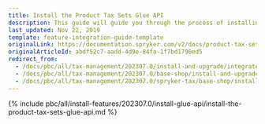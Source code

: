```yaml
---
title: Install the Product Tax Sets Glue API
description: This guide will guide you through the process of installing and configuring the Product Tax Sets API feature in your project.
last_updated: Nov 22, 2019
template: feature-integration-guide-template
originalLink: https://documentation.spryker.com/v2/docs/product-tax-sets-api-feature-integration-201903
originalArticleId: abdf52c7-aadd-4d9e-84fa-1f7bd1790ed5
redirect_from:
  - /docs/pbc/all/tax-management/202307.0/install-and-upgrade/integrate-the-product-tax-sets-glue-api.html
  - /docs/pbc/all/tax-management/202307.0/base-shop/install-and-upgrade/install-the-product-tax-sets-glue-api.html
  - /docs/pbc/all/tax-management/202307.0/spryker-tax/base-shop/install-and-upgrade/install-the-product-tax-sets-glue-api.html
---
```


{% include pbc/all/install-features/202307.0/install-glue-api/install-the-product-tax-sets-glue-api.md %} <!-- To edit, see /_includes/pbc/all/install-features/202307.0/install-glue-api/install-the-product-tax-sets-glue-api.md -->
